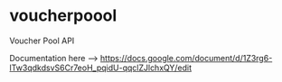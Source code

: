 # voucherpoool
Voucher Pool API

Documentation here --> https://docs.google.com/document/d/1Z3rg6-lTw3qdkdsvS6Cr7eoH_pqidU-qqclZJlchxQY/edit